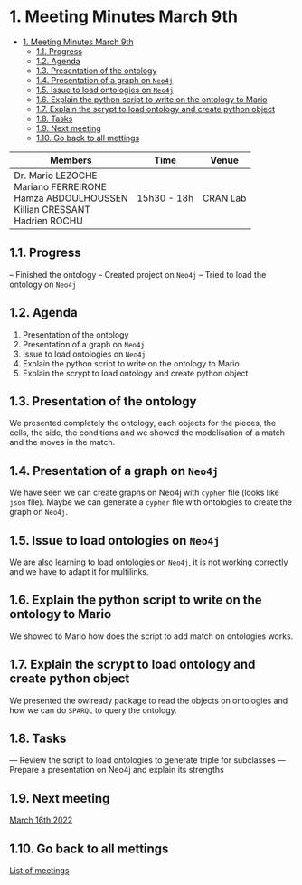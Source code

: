 
# 1. Meeting Minutes March 9th

- [1. Meeting Minutes March 9th](#1-meeting-minutes-march-9th)
  - [1.1. Progress](#11-progress)
  - [1.2. Agenda](#12-agenda)
  - [1.3. Presentation of the ontology](#13-presentation-of-the-ontology)
  - [1.4. Presentation of a graph on `Neo4j`](#14-presentation-of-a-graph-on-neo4j)
  - [1.5. Issue to load ontologies on `Neo4j`](#15-issue-to-load-ontologies-on-neo4j)
  - [1.6. Explain the python script to write on the ontology to Mario](#16-explain-the-python-script-to-write-on-the-ontology-to-mario)
  - [1.7. Explain the scrypt to load ontology and create python object](#17-explain-the-scrypt-to-load-ontology-and-create-python-object)
  - [1.8. Tasks](#18-tasks)
  - [1.9. Next meeting](#19-next-meeting)
  - [1.10. Go back to all mettings](#110-go-back-to-all-mettings)

| Members 	| Time 	| Venue 	|
|---	|---	|---	|
| Dr. Mario LEZOCHE<br>Mariano FERREIRONE<br>Hamza ABDOULHOUSSEN<br>Killian CRESSANT<br>Hadrien ROCHU 	| 15h30 - 18h 	| CRAN Lab 	|

## 1.1. Progress
– Finished the ontology
– Created project on `Neo4j`
– Tried to load the ontology on `Neo4j`


## 1.2. Agenda
1. Presentation of the ontology
2. Presentation of a graph on `Neo4j`
3. Issue to load ontologies on `Neo4j`
4. Explain the python script to write on the ontology to Mario
5. Explain the scrypt to load ontology and create python object


## 1.3. Presentation of the ontology
We presented completely the ontology, each objects for the pieces, the cells, the side, the conditions
and we showed the modelisation of a match and the moves in the match.


## 1.4. Presentation of a graph on `Neo4j`
We have seen we can create graphs on Neo4j with `cypher` file (looks like `json` file). Maybe we can
generate a `cypher` file with ontologies to create the graph on `Neo4j`.

## 1.5. Issue to load ontologies on `Neo4j`
We are also learning to load ontologies on `Neo4j`, it is not working correctly and we have to adapt it
for multilinks.

## 1.6. Explain the python script to write on the ontology to Mario
We showed to Mario how does the script to add match on ontologies works.

## 1.7. Explain the scrypt to load ontology and create python object
We presented the owlready package to read the objects on ontologies and how we can do `SPARQL` to
query the ontology.

## 1.8. Tasks
— Review the script to load ontologies to generate triple for subclasses
— Prepare a presentation on Neo4j and explain its strengths

## 1.9. Next meeting
[March 16th 2022](2022_03_16.md)

## 1.10. Go back to all mettings
[List of meetings](../ReadMe.md)
